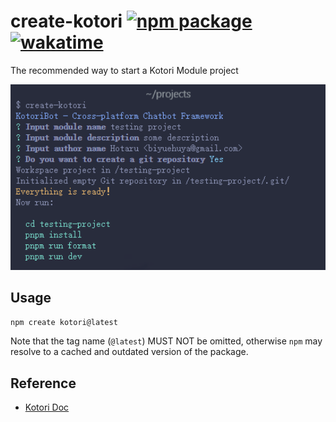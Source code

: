 # create-kotori [![npm package](https://badgen.net/npm/v/create-kotori)](https://npmjs.com/package/create-kotori) [![wakatime](https://wakatime.com/badge/user/018dc603-712a-4205-a226-d4c9ccd0d02b/project/018dca38-773c-4397-8f3c-455e0f8c6429.svg)](https://wakatime.com/badge/user/018dc603-712a-4205-a226-d4c9ccd0d02b/project/018dca38-773c-4397-8f3c-455e0f8c6429)

The recommended way to start a Kotori Module project

<p align="center">
  <img src="https://github.com/kotorijs/create-kotori/blob/master/res/screenshot-cli.png?raw=true" width="800">
</p>

## Usage

```sh
npm create kotori@latest
```

Note that the tag name (`@latest`) MUST NOT be omitted, otherwise `npm` may resolve to a cached and outdated version of the package.

## Reference

- [Kotori Doc](https://kotori.js.org)
